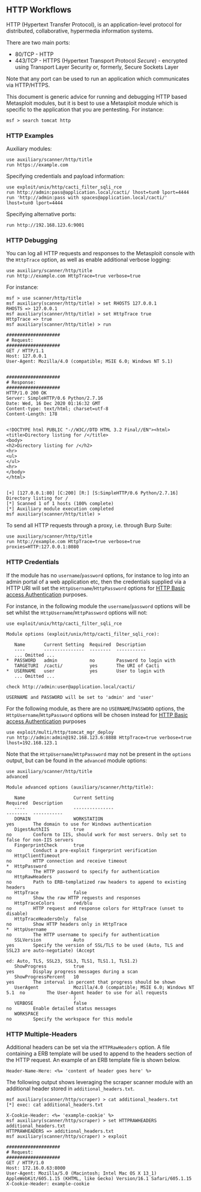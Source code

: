 ## HTTP Workflows

HTTP (Hypertext Transfer Protocol), is an application-level protocol for distributed, collaborative, hypermedia information systems.

There are two main ports:
- 80/TCP - HTTP
- 443/TCP - HTTPS (Hypertext Transport Protocol _Secure_) - encrypted using Transport Layer Security or, formerly, Secure Sockets Layer

Note that any port can be used to run an application which communicates via HTTP/HTTPS.

This document is generic advice for running and debugging HTTP based Metasploit modules, but it is best to use a Metasploit module which is specific to the application that you are pentesting. For instance:

```msf
msf > search tomcat http
```

### HTTP Examples

Auxiliary modules:

```
use auxiliary/scanner/http/title
run https://example.com
```

Specifying credentials and payload information:

```
use exploit/unix/http/cacti_filter_sqli_rce
run http://admin:pass@application.local/cacti/ lhost=tun0 lport=4444
run 'http://admin:pass with spaces@application.local/cacti/' lhost=tun0 lport=4444
```

Specifying alternative ports:

```
run http://192.168.123.6:9001
```

### HTTP Debugging

You can log all HTTP requests and responses to the Metasploit console with the `HttpTrace` option, as well as enable additional verbose logging:

```
use auxiliary/scanner/http/title
run http://example.com HttpTrace=true verbose=true
```

For instance:

```msf
msf > use scanner/http/title
msf auxiliary(scanner/http/title) > set RHOSTS 127.0.0.1
RHOSTS => 127.0.0.1
msf auxiliary(scanner/http/title) > set HttpTrace true
HttpTrace => true
msf auxiliary(scanner/http/title) > run

####################
# Request:
####################
GET / HTTP/1.1
Host: 127.0.0.1
User-Agent: Mozilla/4.0 (compatible; MSIE 6.0; Windows NT 5.1)


####################
# Response:
####################
HTTP/1.0 200 OK
Server: SimpleHTTP/0.6 Python/2.7.16
Date: Wed, 16 Dec 2020 01:16:32 GMT
Content-type: text/html; charset=utf-8
Content-Length: 178


<!DOCTYPE html PUBLIC "-//W3C//DTD HTML 3.2 Final//EN"><html>
<title>Directory listing for /</title>
<body>
<h2>Directory listing for /</h2>
<hr>
<ul>
</ul>
<hr>
</body>
</html>


[+] [127.0.0.1:80] [C:200] [R:] [S:SimpleHTTP/0.6 Python/2.7.16] Directory listing for /
[*] Scanned 1 of 1 hosts (100% complete)
[*] Auxiliary module execution completed
msf auxiliary(scanner/http/title) >
```

To send all HTTP requests through a proxy, i.e. through Burp Suite:

```
use auxiliary/scanner/http/title
run http://example.com HttpTrace=true verbose=true proxies=HTTP:127.0.0.1:8080
```

### HTTP Credentials

If the module has no `username`/`password` options, for instance to log into an admin portal of a web application etc, then the credentials supplied via a HTTP URI will set the `HttpUsername`/`HttpPassword` options for [HTTP Basic access Authentication](https://en.wikipedia.org/wiki/Basic_access_authentication) purposes.

For instance, in the following module the `username`/`password` options will be set whilst the `HttpUsername`/`HttpPassword` options will not:

```
use exploit/unix/http/cacti_filter_sqli_rce

Module options (exploit/unix/http/cacti_filter_sqli_rce):

   Name       Current Setting  Required  Description
   ----       ---------------  --------  -----------
   ... Omitted ...
*  PASSWORD   admin            no        Password to login with
   TARGETURI  /cacti/          yes       The URI of Cacti
*  USERNAME   user             yes       User to login with
   ... Omitted ...

check http://admin:user@application.local/cacti/

USERNAME and PASSWORD will be set to 'admin' and 'user'
```

For the following module, as there are no `USERNAME`/`PASSWORD` options, the `HttpUsername`/`HttpPassword` options will be chosen instead for [HTTP Basic access Authentication](https://en.wikipedia.org/wiki/Basic_access_authentication) purposes

```
use exploit/multi/http/tomcat_mgr_deploy
run http://admin:admin@192.168.123.6:8888 HttpTrace=true verbose=true lhost=192.168.123.1
```

Note that the `HttpUsername`/`HttpPassword` may not be present in the `options` output, but can be found in the `advanced` module options:

```
use auxiliary/scanner/http/title
advanced

Module advanced options (auxiliary/scanner/http/title):

   Name                  Current Setting                                    Required  Description
   ----                  ---------------                                    --------  -----------
   DOMAIN                WORKSTATION                                        yes       The domain to use for Windows authentication
   DigestAuthIIS         true                                               no        Conform to IIS, should work for most servers. Only set to false for non-IIS servers
   FingerprintCheck      true                                               no        Conduct a pre-exploit fingerprint verification
   HttpClientTimeout                                                        no        HTTP connection and receive timeout
*  HttpPassword                                                             no        The HTTP password to specify for authentication
   HttpRawHeaders                                                           no        Path to ERB-templatized raw headers to append to existing headers
   HttpTrace             false                                              no        Show the raw HTTP requests and responses
   HttpTraceColors       red/blu                                            no        HTTP request and response colors for HttpTrace (unset to disable)
   HttpTraceHeadersOnly  false                                              no        Show HTTP headers only in HttpTrace
*  HttpUsername                                                             no        The HTTP username to specify for authentication
   SSLVersion            Auto                                               yes       Specify the version of SSL/TLS to be used (Auto, TLS and SSL23 are auto-negotiate) (Accept
                                                                                      ed: Auto, TLS, SSL23, SSL3, TLS1, TLS1.1, TLS1.2)
   ShowProgress          true                                               yes       Display progress messages during a scan
   ShowProgressPercent   10                                                 yes       The interval in percent that progress should be shown
   UserAgent             Mozilla/4.0 (compatible; MSIE 6.0; Windows NT 5.1  no        The User-Agent header to use for all requests
                         )
   VERBOSE               false                                              no        Enable detailed status messages
   WORKSPACE                                                                no        Specify the workspace for this module
```

### HTTP Multiple-Headers
Additional headers can be set via the `HTTPRawHeaders` option.
A file containing a ERB template will be used to append to the headers section of the HTTP request.
An example of an ERB template file is shown below.
```
Header-Name-Here: <%= 'content of header goes here' %>
```

The following output shows leveraging the scraper scanner module with an additional header stored in ```additional_headers.txt```.
```msf
msf auxiliary(scanner/http/scraper) > cat additional_headers.txt
[*] exec: cat additional_headers.txt

X-Cookie-Header: <%= 'example-cookie' %>
msf auxiliary(scanner/http/scraper) > set HTTPRAWHEADERS additional_headers.txt
HTTPRAWHEADERS => additional_headers.txt
msf auxiliary(scanner/http/scraper) > exploit

####################
# Request:
####################
GET / HTTP/1.0
Host: 172.16.0.63:8000
User-Agent: Mozilla/5.0 (Macintosh; Intel Mac OS X 13_1) AppleWebKit/605.1.15 (KHTML, like Gecko) Version/16.1 Safari/605.1.15
X-Cookie-Header: example-cookie
```
